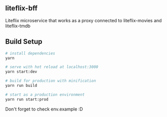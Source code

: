 ## liteflix-bff

Liteflix microservice that works as a proxy connected to liteflix-movies and liteflix-tmdb

## Build Setup

``` bash
# install dependencies
yarn

# serve with hot reload at localhost:3000
yarn start:dev

# build for production with minification
yarn run build

# start as a production environment
yarn run start:prod
```

Don't forget to check env.example :D
